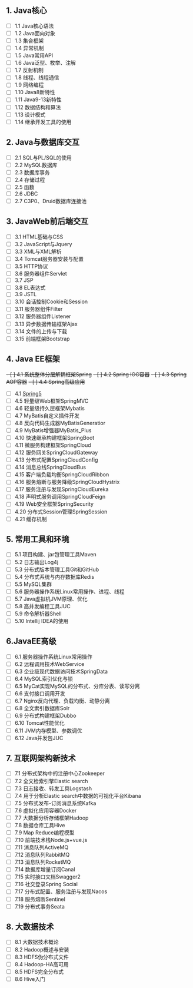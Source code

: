 ## 1. Java核心
- [ ] 1.1 Java核心语法
- [ ] 1.2 Java面向对象
- [ ] 1.3 集合框架
- [ ] 1.4 异常机制
- [ ] 1.5 Java常用API
- [ ] 1.6 Java泛型、枚举、注解
- [ ] 1.7 反射机制
- [ ] 1.8 线程、线程通信
- [ ] 1.9 网络编程
- [ ] 1.10 Java8新特性
- [ ] 1.11 Java9-13新特性
- [ ] 1.12 数据结构和算法
- [ ] 1.13 设计模式
- [ ] 1.14 继承开发工具的使用
## 2. Java与数据库交互
- [ ] 2.1 SQL与PL/SQL的使用
- [ ] 2.2 MySQL数据库
- [ ] 2.3 数据库事务
- [ ] 2.4 存储过程
- [ ] 2.5 函数
- [ ] 2.6 JDBC
- [ ] 2.7 C3P0、Druid数据库连接池
## 3. JavaWeb前后端交互
- [ ] 3.1 HTML基础与CSS
- [ ] 3.2 JavaScript与Jquery
- [ ] 3.3 XML与XML解析
- [ ] 3.4 Tomcat服务器安装与配置
- [ ] 3.5 HTTP协议
- [ ] 3.6 服务器组件Servlet
- [ ] 3.7 JSP
- [ ] 3.8 EL表达式
- [ ] 3.9 JSTL
- [ ] 3.10 会话控制Cookie和Session
- [ ] 3.11 服务器组件Filter
- [ ] 3.12 服务器组件Listener
- [ ] 3.13 异步数据传输框架Ajax
- [ ] 3.14 文件的上传与下载
- [ ] 3.15 前端框架Bootstrap
## 4. Java EE框架
~~- [ ] 4.1 系统整体分层解耦框架Spring~~
~~- [ ] 4.2 Spring IOC容器~~
~~- [ ] 4.3 Spring AOP容器~~
~~- [ ] 4.4 Spring高级应用~~
- [ ] 4.1 [Spring5]()
- [ ] 4.5 轻量级Web框架SpringMVC
- [ ] 4.6 轻量级持久层框架Mybatis
- [ ] 4.7 MyBatis自定义插件开发
- [ ] 4.8 反向代码生成器MyBatisGeneratior
- [ ] 4.9 MyBatis增强器MyBatis_Plus
- [ ] 4.10 快速继承构建框架SpringBoot
- [ ] 4.11 微服务构建框架SpringCloud
- [ ] 4.12 服务网关SpringCloudGateway
- [ ] 4.13 分布式配置SpringCloudConfig
- [ ] 4.14 消息总线SpringCloudBus
- [ ] 4.15 客户端负载均衡SpringCloudRibbon
- [ ] 4.16 服务熔断与服务降级SpringCloudHystrix
- [ ] 4.17 服务注册与发现SpringCloudEureka
- [ ] 4.18 声明式服务调用SpringCloudFeign
- [ ] 4.19 Web安全框架SpringSecurity
- [ ] 4.20 分布式Session管理SpringSession
- [ ] 4.21 缓存机制
## 5. 常用工具和环境
- [ ] 5.1 项目构建、jar包管理工具Maven
- [ ] 5.2 日志输出Log4j
- [ ] 5.3 分布式版本管理工具Git和GitHub
- [ ] 5.4 分布式系统与内存数据库Redis
- [ ] 5.5 MySQL集群
- [ ] 5.6 服务器操作系统Linux常用操作、进程、线程
- [ ] 5.7 Java虚拟机JVM原理、优化
- [ ] 5.8 高并发编程工具JUC
- [ ] 5.9 命令解析器Shell
- [ ] 5.10 Intellij IDEA的使用
## 6.JavaEE高级
- [ ] 6.1 服务器操作系统Linux常用操作
- [ ] 6.2 远程调用技术WebService
- [ ] 6.3 企业级现代数据访问技术SpringData
- [ ] 6.4 MySQL索引优化与锁
- [ ] 6.5 MyCat实现MySQL的分布式、分库分表、读写分离
- [ ] 6.6 支付接口调用开发
- [ ] 6.7 Nginx反向代理、负载均衡、动静分离
- [ ] 6.8 全文索引数据库Solr
- [ ] 6.9 分布式构建框架Dubbo
- [ ] 6.10 Tomcat性能优化
- [ ] 6.11 JVM内存模型、参数调优
- [ ] 6.12 Java并发包JUC
## 7. 互联网架构新技术
- [ ] 7.1 分布式架构中的注册中心Zookeeper
- [ ] 7.2 全文检索引擎Elastic search
- [ ] 7.3 日志接收、转发工具Logstash
- [ ] 7.4 用于分析Elastic search中数据的可视化平台Kibana
- [ ] 7.5 分布式发布-订阅消息系统Kafka
- [ ] 7.6 虚拟化应用容器Docker
- [ ] 7.7 大数据分析存储框架Hadoop
- [ ] 7.8 数据仓库工具Hive
- [ ] 7.9 Map Reduce编程模型
- [ ] 7.10 前端技术栈Node.js+vue.js
- [ ] 7.11 消息队列ActiveMQ
- [ ] 7.12 消息队列RabbitMQ
- [ ] 7.13 消息队列RocketMQ
- [ ] 7.14 数据库增量订阅Canal
- [ ] 7.15 实时接口文档Swagger2
- [ ] 7.16 社交登录Spring Social
- [ ] 7.17 分布式配置、服务注册与发现Nacos
- [ ] 7.18 服务熔断Sentinel
- [ ] 7.19 分布式事务Seata
## 8. 大数据技术
- [ ] 8.1 大数据技术概论
- [ ] 8.2 Hadoop概述与安装
- [ ] 8.3 HDFS伪分布式文件
- [ ] 8.4 Hadoop-HA高可用
- [ ] 8.5 HDFS完全分布式
- [ ] 8.6 Hive入门
